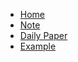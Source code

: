 <!-- docs/_sidebar.md -->

* [Home](/)
* [Note](./note.md)
* [Daily Paper](./daily_paper.md)
* [Example](./example.md)
